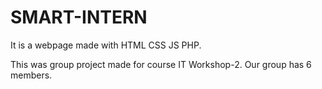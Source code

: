 # SMART-INTERN
It is a webpage made with HTML CSS JS PHP.

This was group project made for course IT Workshop-2.
Our group has 6 members.
